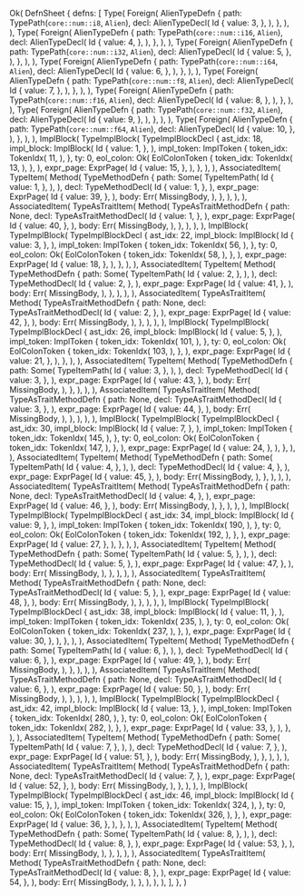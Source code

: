 Ok(
    DefnSheet {
        defns: [
            Type(
                Foreign(
                    AlienTypeDefn {
                        path: TypePath(`core::num::i8`, `Alien`),
                        decl: AlienTypeDecl(
                            Id {
                                value: 3,
                            },
                        ),
                    },
                ),
            ),
            Type(
                Foreign(
                    AlienTypeDefn {
                        path: TypePath(`core::num::i16`, `Alien`),
                        decl: AlienTypeDecl(
                            Id {
                                value: 4,
                            },
                        ),
                    },
                ),
            ),
            Type(
                Foreign(
                    AlienTypeDefn {
                        path: TypePath(`core::num::i32`, `Alien`),
                        decl: AlienTypeDecl(
                            Id {
                                value: 5,
                            },
                        ),
                    },
                ),
            ),
            Type(
                Foreign(
                    AlienTypeDefn {
                        path: TypePath(`core::num::i64`, `Alien`),
                        decl: AlienTypeDecl(
                            Id {
                                value: 6,
                            },
                        ),
                    },
                ),
            ),
            Type(
                Foreign(
                    AlienTypeDefn {
                        path: TypePath(`core::num::f8`, `Alien`),
                        decl: AlienTypeDecl(
                            Id {
                                value: 7,
                            },
                        ),
                    },
                ),
            ),
            Type(
                Foreign(
                    AlienTypeDefn {
                        path: TypePath(`core::num::f16`, `Alien`),
                        decl: AlienTypeDecl(
                            Id {
                                value: 8,
                            },
                        ),
                    },
                ),
            ),
            Type(
                Foreign(
                    AlienTypeDefn {
                        path: TypePath(`core::num::f32`, `Alien`),
                        decl: AlienTypeDecl(
                            Id {
                                value: 9,
                            },
                        ),
                    },
                ),
            ),
            Type(
                Foreign(
                    AlienTypeDefn {
                        path: TypePath(`core::num::f64`, `Alien`),
                        decl: AlienTypeDecl(
                            Id {
                                value: 10,
                            },
                        ),
                    },
                ),
            ),
            ImplBlock(
                TypeImplBlock(
                    TypeImplBlockDecl {
                        ast_idx: 18,
                        impl_block: ImplBlock(
                            Id {
                                value: 1,
                            },
                        ),
                        impl_token: ImplToken {
                            token_idx: TokenIdx(
                                11,
                            ),
                        },
                        ty: 0,
                        eol_colon: Ok(
                            EolColonToken {
                                token_idx: TokenIdx(
                                    13,
                                ),
                            },
                        ),
                        expr_page: ExprPage(
                            Id {
                                value: 15,
                            },
                        ),
                    },
                ),
            ),
            AssociatedItem(
                TypeItem(
                    Method(
                        TypeMethodDefn {
                            path: Some(
                                TypeItemPath(
                                    Id {
                                        value: 1,
                                    },
                                ),
                            ),
                            decl: TypeMethodDecl(
                                Id {
                                    value: 1,
                                },
                            ),
                            expr_page: ExprPage(
                                Id {
                                    value: 39,
                                },
                            ),
                            body: Err(
                                MissingBody,
                            ),
                        },
                    ),
                ),
            ),
            AssociatedItem(
                TypeAsTraitItem(
                    Method(
                        TypeAsTraitMethodDefn {
                            path: None,
                            decl: TypeAsTraitMethodDecl(
                                Id {
                                    value: 1,
                                },
                            ),
                            expr_page: ExprPage(
                                Id {
                                    value: 40,
                                },
                            ),
                            body: Err(
                                MissingBody,
                            ),
                        },
                    ),
                ),
            ),
            ImplBlock(
                TypeImplBlock(
                    TypeImplBlockDecl {
                        ast_idx: 22,
                        impl_block: ImplBlock(
                            Id {
                                value: 3,
                            },
                        ),
                        impl_token: ImplToken {
                            token_idx: TokenIdx(
                                56,
                            ),
                        },
                        ty: 0,
                        eol_colon: Ok(
                            EolColonToken {
                                token_idx: TokenIdx(
                                    58,
                                ),
                            },
                        ),
                        expr_page: ExprPage(
                            Id {
                                value: 18,
                            },
                        ),
                    },
                ),
            ),
            AssociatedItem(
                TypeItem(
                    Method(
                        TypeMethodDefn {
                            path: Some(
                                TypeItemPath(
                                    Id {
                                        value: 2,
                                    },
                                ),
                            ),
                            decl: TypeMethodDecl(
                                Id {
                                    value: 2,
                                },
                            ),
                            expr_page: ExprPage(
                                Id {
                                    value: 41,
                                },
                            ),
                            body: Err(
                                MissingBody,
                            ),
                        },
                    ),
                ),
            ),
            AssociatedItem(
                TypeAsTraitItem(
                    Method(
                        TypeAsTraitMethodDefn {
                            path: None,
                            decl: TypeAsTraitMethodDecl(
                                Id {
                                    value: 2,
                                },
                            ),
                            expr_page: ExprPage(
                                Id {
                                    value: 42,
                                },
                            ),
                            body: Err(
                                MissingBody,
                            ),
                        },
                    ),
                ),
            ),
            ImplBlock(
                TypeImplBlock(
                    TypeImplBlockDecl {
                        ast_idx: 26,
                        impl_block: ImplBlock(
                            Id {
                                value: 5,
                            },
                        ),
                        impl_token: ImplToken {
                            token_idx: TokenIdx(
                                101,
                            ),
                        },
                        ty: 0,
                        eol_colon: Ok(
                            EolColonToken {
                                token_idx: TokenIdx(
                                    103,
                                ),
                            },
                        ),
                        expr_page: ExprPage(
                            Id {
                                value: 21,
                            },
                        ),
                    },
                ),
            ),
            AssociatedItem(
                TypeItem(
                    Method(
                        TypeMethodDefn {
                            path: Some(
                                TypeItemPath(
                                    Id {
                                        value: 3,
                                    },
                                ),
                            ),
                            decl: TypeMethodDecl(
                                Id {
                                    value: 3,
                                },
                            ),
                            expr_page: ExprPage(
                                Id {
                                    value: 43,
                                },
                            ),
                            body: Err(
                                MissingBody,
                            ),
                        },
                    ),
                ),
            ),
            AssociatedItem(
                TypeAsTraitItem(
                    Method(
                        TypeAsTraitMethodDefn {
                            path: None,
                            decl: TypeAsTraitMethodDecl(
                                Id {
                                    value: 3,
                                },
                            ),
                            expr_page: ExprPage(
                                Id {
                                    value: 44,
                                },
                            ),
                            body: Err(
                                MissingBody,
                            ),
                        },
                    ),
                ),
            ),
            ImplBlock(
                TypeImplBlock(
                    TypeImplBlockDecl {
                        ast_idx: 30,
                        impl_block: ImplBlock(
                            Id {
                                value: 7,
                            },
                        ),
                        impl_token: ImplToken {
                            token_idx: TokenIdx(
                                145,
                            ),
                        },
                        ty: 0,
                        eol_colon: Ok(
                            EolColonToken {
                                token_idx: TokenIdx(
                                    147,
                                ),
                            },
                        ),
                        expr_page: ExprPage(
                            Id {
                                value: 24,
                            },
                        ),
                    },
                ),
            ),
            AssociatedItem(
                TypeItem(
                    Method(
                        TypeMethodDefn {
                            path: Some(
                                TypeItemPath(
                                    Id {
                                        value: 4,
                                    },
                                ),
                            ),
                            decl: TypeMethodDecl(
                                Id {
                                    value: 4,
                                },
                            ),
                            expr_page: ExprPage(
                                Id {
                                    value: 45,
                                },
                            ),
                            body: Err(
                                MissingBody,
                            ),
                        },
                    ),
                ),
            ),
            AssociatedItem(
                TypeAsTraitItem(
                    Method(
                        TypeAsTraitMethodDefn {
                            path: None,
                            decl: TypeAsTraitMethodDecl(
                                Id {
                                    value: 4,
                                },
                            ),
                            expr_page: ExprPage(
                                Id {
                                    value: 46,
                                },
                            ),
                            body: Err(
                                MissingBody,
                            ),
                        },
                    ),
                ),
            ),
            ImplBlock(
                TypeImplBlock(
                    TypeImplBlockDecl {
                        ast_idx: 34,
                        impl_block: ImplBlock(
                            Id {
                                value: 9,
                            },
                        ),
                        impl_token: ImplToken {
                            token_idx: TokenIdx(
                                190,
                            ),
                        },
                        ty: 0,
                        eol_colon: Ok(
                            EolColonToken {
                                token_idx: TokenIdx(
                                    192,
                                ),
                            },
                        ),
                        expr_page: ExprPage(
                            Id {
                                value: 27,
                            },
                        ),
                    },
                ),
            ),
            AssociatedItem(
                TypeItem(
                    Method(
                        TypeMethodDefn {
                            path: Some(
                                TypeItemPath(
                                    Id {
                                        value: 5,
                                    },
                                ),
                            ),
                            decl: TypeMethodDecl(
                                Id {
                                    value: 5,
                                },
                            ),
                            expr_page: ExprPage(
                                Id {
                                    value: 47,
                                },
                            ),
                            body: Err(
                                MissingBody,
                            ),
                        },
                    ),
                ),
            ),
            AssociatedItem(
                TypeAsTraitItem(
                    Method(
                        TypeAsTraitMethodDefn {
                            path: None,
                            decl: TypeAsTraitMethodDecl(
                                Id {
                                    value: 5,
                                },
                            ),
                            expr_page: ExprPage(
                                Id {
                                    value: 48,
                                },
                            ),
                            body: Err(
                                MissingBody,
                            ),
                        },
                    ),
                ),
            ),
            ImplBlock(
                TypeImplBlock(
                    TypeImplBlockDecl {
                        ast_idx: 38,
                        impl_block: ImplBlock(
                            Id {
                                value: 11,
                            },
                        ),
                        impl_token: ImplToken {
                            token_idx: TokenIdx(
                                235,
                            ),
                        },
                        ty: 0,
                        eol_colon: Ok(
                            EolColonToken {
                                token_idx: TokenIdx(
                                    237,
                                ),
                            },
                        ),
                        expr_page: ExprPage(
                            Id {
                                value: 30,
                            },
                        ),
                    },
                ),
            ),
            AssociatedItem(
                TypeItem(
                    Method(
                        TypeMethodDefn {
                            path: Some(
                                TypeItemPath(
                                    Id {
                                        value: 6,
                                    },
                                ),
                            ),
                            decl: TypeMethodDecl(
                                Id {
                                    value: 6,
                                },
                            ),
                            expr_page: ExprPage(
                                Id {
                                    value: 49,
                                },
                            ),
                            body: Err(
                                MissingBody,
                            ),
                        },
                    ),
                ),
            ),
            AssociatedItem(
                TypeAsTraitItem(
                    Method(
                        TypeAsTraitMethodDefn {
                            path: None,
                            decl: TypeAsTraitMethodDecl(
                                Id {
                                    value: 6,
                                },
                            ),
                            expr_page: ExprPage(
                                Id {
                                    value: 50,
                                },
                            ),
                            body: Err(
                                MissingBody,
                            ),
                        },
                    ),
                ),
            ),
            ImplBlock(
                TypeImplBlock(
                    TypeImplBlockDecl {
                        ast_idx: 42,
                        impl_block: ImplBlock(
                            Id {
                                value: 13,
                            },
                        ),
                        impl_token: ImplToken {
                            token_idx: TokenIdx(
                                280,
                            ),
                        },
                        ty: 0,
                        eol_colon: Ok(
                            EolColonToken {
                                token_idx: TokenIdx(
                                    282,
                                ),
                            },
                        ),
                        expr_page: ExprPage(
                            Id {
                                value: 33,
                            },
                        ),
                    },
                ),
            ),
            AssociatedItem(
                TypeItem(
                    Method(
                        TypeMethodDefn {
                            path: Some(
                                TypeItemPath(
                                    Id {
                                        value: 7,
                                    },
                                ),
                            ),
                            decl: TypeMethodDecl(
                                Id {
                                    value: 7,
                                },
                            ),
                            expr_page: ExprPage(
                                Id {
                                    value: 51,
                                },
                            ),
                            body: Err(
                                MissingBody,
                            ),
                        },
                    ),
                ),
            ),
            AssociatedItem(
                TypeAsTraitItem(
                    Method(
                        TypeAsTraitMethodDefn {
                            path: None,
                            decl: TypeAsTraitMethodDecl(
                                Id {
                                    value: 7,
                                },
                            ),
                            expr_page: ExprPage(
                                Id {
                                    value: 52,
                                },
                            ),
                            body: Err(
                                MissingBody,
                            ),
                        },
                    ),
                ),
            ),
            ImplBlock(
                TypeImplBlock(
                    TypeImplBlockDecl {
                        ast_idx: 46,
                        impl_block: ImplBlock(
                            Id {
                                value: 15,
                            },
                        ),
                        impl_token: ImplToken {
                            token_idx: TokenIdx(
                                324,
                            ),
                        },
                        ty: 0,
                        eol_colon: Ok(
                            EolColonToken {
                                token_idx: TokenIdx(
                                    326,
                                ),
                            },
                        ),
                        expr_page: ExprPage(
                            Id {
                                value: 36,
                            },
                        ),
                    },
                ),
            ),
            AssociatedItem(
                TypeItem(
                    Method(
                        TypeMethodDefn {
                            path: Some(
                                TypeItemPath(
                                    Id {
                                        value: 8,
                                    },
                                ),
                            ),
                            decl: TypeMethodDecl(
                                Id {
                                    value: 8,
                                },
                            ),
                            expr_page: ExprPage(
                                Id {
                                    value: 53,
                                },
                            ),
                            body: Err(
                                MissingBody,
                            ),
                        },
                    ),
                ),
            ),
            AssociatedItem(
                TypeAsTraitItem(
                    Method(
                        TypeAsTraitMethodDefn {
                            path: None,
                            decl: TypeAsTraitMethodDecl(
                                Id {
                                    value: 8,
                                },
                            ),
                            expr_page: ExprPage(
                                Id {
                                    value: 54,
                                },
                            ),
                            body: Err(
                                MissingBody,
                            ),
                        },
                    ),
                ),
            ),
        ],
    },
)